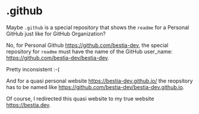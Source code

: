 # .github

Maybe `.github` is a special repository that shows the `readme` for a Personal GitHub just like for GitHub Organization?

No, for Personal Github <https://github.com/bestia-dev>, the special repository for `readme` must have the name of the GitHub user_name: <https://github.com/bestia-dev/bestia-dev>.

Pretty inconsistent :-(

And for a quasi personal website <https://bestia-dev.github.io/> the reopsitory has to be named like <https://github.com/bestia-dev/bestia-dev.github.io>.

Of course, I redirected this quasi website to my true website <https://bestia.dev>.
